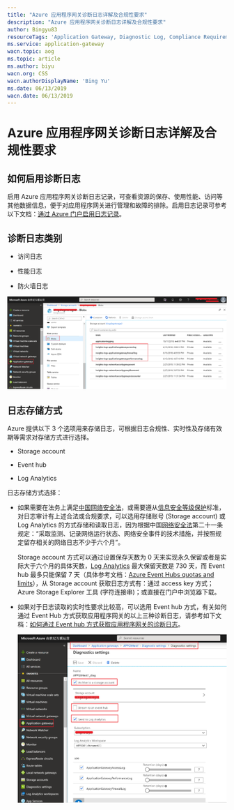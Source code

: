 ```yaml
---
title: "Azure 应用程序网关诊断日志详解及合规性要求"
description: "Azure 应用程序网关诊断日志详解及合规性要求"
author: Bingyu83
resourceTags: 'Application Gateway, Diagnostic Log, Compliance Requirements'
ms.service: application-gateway
wacn.topic: aog
ms.topic: article
ms.author: biyu
wacn.org: CSS
wacn.authorDisplayName: 'Bing Yu'
ms.date: 06/13/2019
wacn.date: 06/13/2019
---
```


# Azure 应用程序网关诊断日志详解及合规性要求

## 如何启用诊断日志

启用 Azure 应用程序网关诊断日志记录，可查看资源的保存、使用性能、访问等其他数据信息，便于对应用程序网关进行管理和故障的排除。启用日志记录可参考以下文档：[通过 Azure 门户启用日志记录](https://docs.azure.cn/zh-cn/application-gateway/application-gateway-diagnostics#enable-logging-through-the-azure-portal)。

## 诊断日志类别

* 访问日志

* 性能日志

* 防火墙日志

![01](media/aog-application-gateway-diagnostic-log-details-and-compliance-requirements/01.png "01")

## 日志存储方式

Azure 提供以下 3 个选项用来存储日志，可根据日志合规性、实时性及存储有效期等需求对存储方式进行选择。

* Storage account

* Event hub

* Log Analytics

日志存储方式选择：

* 如果需要在法务上满足[中国网络安全法](http://www.npc.gov.cn/npc/xinwen/2016-11/07/content_2001605.htm)，或需要遵从[信息安全等级保护](http://www.djbh.net/webdev/file/webFiles/File/jsbz/201232310421.pdf)标准，对日志审计有上述合法或合规要求，可以选用存储账号 (Storage account) 或 Log Analytics 的方式存储和读取日志，因为根据中国[网络安全法](http://www.npc.gov.cn/npc/xinwen/2016-11/07/content_2001605.htm)第二十一条规定：“采取监测、记录网络运行状态、网络安全事件的技术措施，并按照规定留存相关的网络日志不少于六个月”。

    Storage account 方式可以通过设置保存天数为 0 天来实现永久保留或者是实际大于六个月的具体天数，[Log Analytics](https://docs.azure.cn/zh-cn/azure-monitor/platform/manage-cost-storage) 最大保留天数是 730 天，而 Event hub 最多只能保留 7 天（具体参考文档：[Azure Event Hubs quotas and limits](https://docs.microsoft.com/bs-latn-ba/azure/event-hubs/event-hubs-quotas)），从 Storage account 获取日志方式有：通过 access key 方式；Azure Storage Explorer 工具 (字符连接串)；或直接在门户中浏览器下载。

* 如果对于日志读取的实时性要求比较高，可以选用 Event hub 方式，有关如何通过 Event Hub 方式获取应用程序网关的以上三种诊断日志，请参考如下文档：[如何通过 Event hub 方式获取应用程序网关的诊断日志](https://docs.azure.cn/zh-cn/articles/azure-operations-guide/application-gateway/aog-application-gateway-howto-get-diaglog-via-event-hub)。

    ![02](media/aog-application-gateway-diagnostic-log-details-and-compliance-requirements/02.png "02")